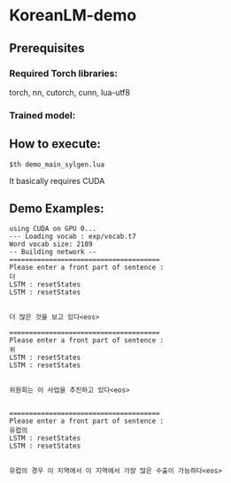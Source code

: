 # KoreanLM-demo

## Prerequisites
### Required Torch libraries:
torch, nn, cutorch, cunn, lua-utf8 

### Trained model:


## How to execute:
`$th demo_main_sylgen.lua`

It basically requires CUDA   

## Demo Examples:
    using CUDA on GPU 0...
	--- Loading vocab : exp/vocab.t7
	Word vocab size: 2189
	-- Building network --
	======================================
	Please enter a front part of sentence :
	더
	LSTM : resetStates
	LSTM : resetStates
	
	
	더 많은 것을 보고 있다<eos>
	
	======================================
	Please enter a front part of sentence :
	위
	LSTM : resetStates
	LSTM : resetStates
	
	
	위원회는 이 사업을 추진하고 있다<eos>
	
	
	======================================
	Please enter a front part of sentence :
	유럽의
	LSTM : resetStates
	LSTM : resetStates
	
	
	유럽의 경우 이 지역에서 이 지역에서 가장 많은 수출이 가능하다<eos>

